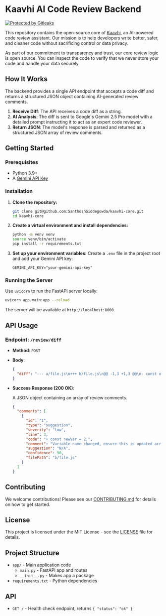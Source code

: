 # Kaavhi AI Code Review Backend

[![Protected by Gitleaks](https://img.shields.io/badge/protected%20by-gitleaks-blue)](https://github.com/gitleaks/gitleaks)

This repository contains the open-source core of [Kaavhi](https://kaavhi.com/), an AI-powered code review assistant. Our mission is to help developers write better, safer, and cleaner code without sacrificing control or data privacy.

As part of our commitment to transparency and trust, our core review logic is open source. You can inspect the code to verify that we never store your code and handle your data securely.

## How It Works

The backend provides a single API endpoint that accepts a code diff and returns a structured JSON object containing AI-generated review comments.

1.  **Receive Diff**: The API receives a code diff as a string.
2.  **AI Analysis**: The diff is sent to Google's Gemini 2.5 Pro model with a detailed prompt instructing it to act as an expert code reviewer.
3.  **Return JSON**: The model's response is parsed and returned as a structured JSON array of review comments.

## Getting Started

### Prerequisites

*   Python 3.9+
*   A [Gemini API Key](https://ai.google.dev/gemini-api/docs/api-key)

### Installation

1.  **Clone the repository:**
    ```sh
    git clone git@github.com:SanthoshSiddegowda/kaavhi-core.git
    cd kaavhi-core
    ```

2.  **Create a virtual environment and install dependencies:**
    ```sh
    python -m venv venv
    source venv/bin/activate
    pip install -r requirements.txt
    ```

3.  **Set up your environment variables:**
    Create a `.env` file in the project root and add your Gemini API key:
    ```
    GEMINI_API_KEY="your-gemini-api-key"
    ```

### Running the Server

Use `uvicorn` to run the FastAPI server locally:

```sh
uvicorn app.main:app --reload
```

The server will be available at `http://localhost:8000`.

## API Usage

### Endpoint: `/review/diff`

*   **Method**: `POST`
*   **Body**:

    ```json
    {
      "diff": "--- a/file.js\n+++ b/file.js\n@@ -1,3 +1,3 @@\n- const oldVar = 1;\n+ const newVar = 2;"
    }
    ```

*   **Success Response (200 OK)**:

    A JSON object containing an array of review comments.
    ```json
    {
      "comments": [
        {
          "id": "1",
          "type": "suggestion",
          "severity": "low",
          "line": 3,
          "code": "+ const newVar = 2;",
          "comment": "Variable name changed, ensure this is updated across all usages.",
          "suggestion": "N/A",
          "confidence": 90,
          "filePath": "b/file.js"
        }
      ]
    }
    ```

## Contributing

We welcome contributions! Please see our [CONTRIBUTING.md](CONTRIBUTING.md) for details on how to get started.

## License

This project is licensed under the MIT License - see the [LICENSE](LICENSE) file for details.

## Project Structure

- `app/` - Main application code
  - `main.py` - FastAPI app and routes
  - `__init__.py` - Makes app a package
- `requirements.txt` - Python dependencies

## API
- `GET /` - Health check endpoint, returns `{ "status": "ok" }` 